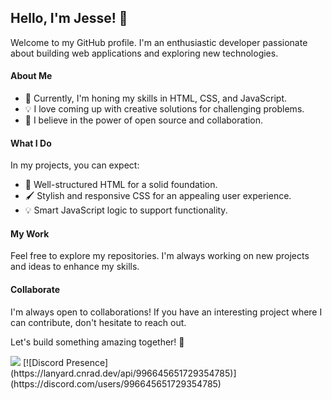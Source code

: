 ## Hello, I'm Jesse! 👋


Welcome to my GitHub profile. I'm an enthusiastic developer passionate about building web applications and exploring new technologies.

#### About Me

- 🌱 Currently, I'm honing my skills in HTML, CSS, and JavaScript.
- 💡 I love coming up with creative solutions for challenging problems.
- 🚀 I believe in the power of open source and collaboration.

#### What I Do

In my projects, you can expect:

- 🎨 Well-structured HTML for a solid foundation.
- 🖌️ Stylish and responsive CSS for an appealing user experience.
- 💡 Smart JavaScript logic to support functionality.

#### My Work

Feel free to explore my repositories. I'm always working on new projects and ideas to enhance my skills.

#### Collaborate

I'm always open to collaborations! If you have an interesting project where I can contribute, don't hesitate to reach out.

Let's build something amazing together! 🚀

<picture>
<source 
  srcset="https://github-readme-stats.vercel.app/api/top-langs/?username=JesseHoekema&layout=compact&hide_border=true&langs_count=8&show_icons=true&theme=dark"
  media="(prefers-color-scheme: dark)"
/>
<source
  srcset="https://github-readme-stats.vercel.app/api/top-langs/?username=JesseHoekema&layout=compact&hide_border=true&langs_count=8&show_icons=true"
  media="(prefers-color-scheme: light), (prefers-color-scheme: no-preference)"
/>
<img src="https://github-readme-stats.vercel.app/api/top-langs/?username=JesseHoekema&layout=compact&hide_border=true&langs_count=8&show_icons=true" />
</picture>
[![Discord Presence](https://lanyard.cnrad.dev/api/996645651729354785)](https://discord.com/users/996645651729354785)
